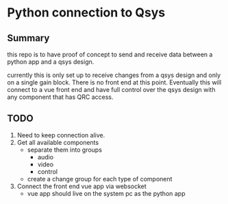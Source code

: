# Python connection to Qsys 
## Summary
<p> this repo is to have proof of concept to send and receive data between a python app and a qsys design.</p>
<p> currently this is only set up to receive changes from a qsys design and only on a single gain block. There is no front end at this point. Eventually this will connect to a vue front end and have full control over the qsys design with any component that has QRC access.</p>



## TODO
1. Need to keep connection alive. 
2. Get all available components
    - separate them into groups
        - audio
        - video
        - control
    - create a change group for each type of component
3. Connect the front end vue app via websocket
    - vue app should live on the system pc as the python app